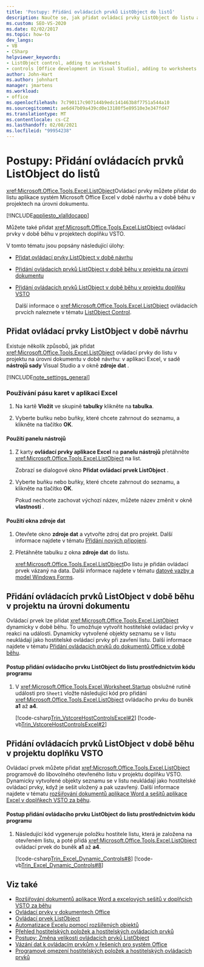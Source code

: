 ```yaml
---
title: 'Postupy: Přidání ovládacích prvků ListObject do listů'
description: Naučte se, jak přidat ovládací prvky ListObject do listu aplikace systém Microsoft Office Excel v době návrhu a v době běhu v projektech na úrovni dokumentu.
ms.custom: SEO-VS-2020
ms.date: 02/02/2017
ms.topic: how-to
dev_langs:
- VB
- CSharp
helpviewer_keywords:
- ListObject control, adding to worksheets
- controls [Office development in Visual Studio], adding to worksheets
author: John-Hart
ms.author: johnhart
manager: jmartens
ms.workload:
- office
ms.openlocfilehash: 7c790117c907144b9edc141463b8f7751a544a10
ms.sourcegitcommit: ae6d47b09a439cd0e13180f5e89510e3e347fd47
ms.translationtype: MT
ms.contentlocale: cs-CZ
ms.lasthandoff: 02/08/2021
ms.locfileid: "99954238"
---
```

# <a name="how-to-add-listobject-controls-to-worksheets"></a>Postupy: Přidání ovládacích prvků ListObject do listů
  <xref:Microsoft.Office.Tools.Excel.ListObject>Ovládací prvky můžete přidat do listu aplikace systém Microsoft Office Excel v době návrhu a v době běhu v projektech na úrovni dokumentu.

 [!INCLUDE[appliesto_xlalldocapp](../vsto/includes/appliesto-xlalldocapp-md.md)]

 Můžete také přidat <xref:Microsoft.Office.Tools.Excel.ListObject> ovládací prvky v době běhu v projektech doplňku VSTO.

 V tomto tématu jsou popsány následující úlohy:

- [Přidat ovládací prvky ListObject v době návrhu](#designtime)

- [Přidání ovládacích prvků ListObject v době běhu v projektu na úrovni dokumentu](#runtimedoclevel)

- [Přidání ovládacích prvků ListObject v době běhu v projektu doplňku VSTO](#runtimeaddin)

  Další informace o <xref:Microsoft.Office.Tools.Excel.ListObject> ovládacích prvcích naleznete v tématu [ListObject Control](../vsto/listobject-control.md).

## <a name="add-listobject-controls-at-design-time"></a><a name="designtime"></a> Přidat ovládací prvky ListObject v době návrhu
 Existuje několik způsobů, jak přidat <xref:Microsoft.Office.Tools.Excel.ListObject> ovládací prvky do listu v projektu na úrovni dokumentu v době návrhu: v aplikaci Excel, v sadě **nástrojů sady** Visual Studio a v okně **zdroje dat** .

 [!INCLUDE[note_settings_general](../sharepoint/includes/note-settings-general-md.md)]

### <a name="to-use-the-ribbon-in-excel"></a>Používání pásu karet v aplikaci Excel

1. Na kartě **Vložit** ve skupině **tabulky** klikněte na **tabulka**.

2. Vyberte buňku nebo buňky, které chcete zahrnout do seznamu, a klikněte na tlačítko **OK**.

#### <a name="to-use-the-toolbox"></a>Použití panelu nástrojů

1. Z karty **ovládací prvky aplikace Excel** na **panelu nástrojů** přetáhněte <xref:Microsoft.Office.Tools.Excel.ListObject> na list.

     Zobrazí se dialogové okno **Přidat ovládací prvek ListObject** .

2. Vyberte buňku nebo buňky, které chcete zahrnout do seznamu, a klikněte na tlačítko **OK**.

     Pokud nechcete zachovat výchozí název, můžete název změnit v okně **vlastnosti** .

#### <a name="to-use-the-data-sources-window"></a>Použití okna zdroje dat

1. Otevřete okno **zdroje dat** a vytvořte zdroj dat pro projekt. Další informace najdete v tématu [Přidání nových připojení](../data-tools/add-new-connections.md).

2. Přetáhněte tabulku z okna **zdroje dat** do listu.

     <xref:Microsoft.Office.Tools.Excel.ListObject>Do listu je přidán ovládací prvek vázaný na data. Další informace najdete v tématu [datové vazby a model Windows Forms](/dotnet/framework/winforms/data-binding-and-windows-forms).

## <a name="add-listobject-controls-at-run-time-in-a-document-level-project"></a><a name="runtimedoclevel"></a> Přidání ovládacích prvků ListObject v době běhu v projektu na úrovni dokumentu
 Ovládací prvek lze přidat <xref:Microsoft.Office.Tools.Excel.ListObject> dynamicky v době běhu. To umožňuje vytvořit hostitelské ovládací prvky v reakci na události. Dynamicky vytvořené objekty seznamu se v listu neukládají jako hostitelské ovládací prvky při zavření listu. Další informace najdete v tématu [Přidání ovládacích prvků do dokumentů Office v době běhu](../vsto/adding-controls-to-office-documents-at-run-time.md).

#### <a name="to-add-a-listobject-control-to-a-worksheet-programmatically"></a>Postup přidání ovládacího prvku ListObject do listu prostřednictvím kódu programu

1. V <xref:Microsoft.Office.Tools.Excel.Worksheet.Startup> obslužné rutině události pro `Sheet1` vložte následující kód pro přidání <xref:Microsoft.Office.Tools.Excel.ListObject> ovládacího prvku do buněk **a1** až **a4**.

     [!code-csharp[Trin_VstcoreHostControlsExcel#2](../vsto/codesnippet/CSharp/Trin_VstcoreHostControlsExcelCS/Sheet1.cs#2)]
     [!code-vb[Trin_VstcoreHostControlsExcel#2](../vsto/codesnippet/VisualBasic/Trin_VstcoreHostControlsExcelVB/Sheet1.vb#2)]

## <a name="add-listobject-controls-at-run-time-in-a-vsto-add-in-project"></a><a name="runtimeaddin"></a> Přidání ovládacích prvků ListObject v době běhu v projektu doplňku VSTO
 Ovládací prvek můžete přidat <xref:Microsoft.Office.Tools.Excel.ListObject> programově do libovolného otevřeného listu v projektu doplňku VSTO. Dynamicky vytvořené objekty seznamu se v listu neukládají jako hostitelské ovládací prvky, když je sešit uložený a pak uzavřený. Další informace najdete v tématu [rozšiřování dokumentů aplikace Word a sešitů aplikace Excel v doplňkech VSTO za běhu](../vsto/extending-word-documents-and-excel-workbooks-in-vsto-add-ins-at-run-time.md).

#### <a name="to-add-a-listobject-control-to-a-worksheet-programmatically"></a>Postup přidání ovládacího prvku ListObject do listu prostřednictvím kódu programu

1. Následující kód vygeneruje položku hostitele listu, která je založena na otevřeném listu, a poté přidá <xref:Microsoft.Office.Tools.Excel.ListObject> ovládací prvek do buněk **a1** až **a4**.

     [!code-csharp[Trin_Excel_Dynamic_Controls#8](../vsto/codesnippet/CSharp/Trin_Excel_Dynamic_Controls/ThisAddIn.cs#8)]
     [!code-vb[Trin_Excel_Dynamic_Controls#8](../vsto/codesnippet/VisualBasic/Trin_Excel_Dynamic_Controls/ThisAddIn.vb#8)]

## <a name="see-also"></a>Viz také
- [Rozšiřování dokumentů aplikace Word a excelových sešitů v doplňcích VSTO za běhu](../vsto/extending-word-documents-and-excel-workbooks-in-vsto-add-ins-at-run-time.md)
- [Ovládací prvky v dokumentech Office](../vsto/controls-on-office-documents.md)
- [Ovládací prvek ListObject](../vsto/listobject-control.md)
- [Automatizace Excelu pomocí rozšířených objektů](../vsto/automating-excel-by-using-extended-objects.md)
- [Přehled hostitelských položek a hostitelských ovládacích prvků](../vsto/host-items-and-host-controls-overview.md)
- [Postupy: Změna velikosti ovládacích prvků ListObject](../vsto/how-to-resize-listobject-controls.md)
- [Vázání dat k ovládacím prvkům v řešeních pro systém Office](../vsto/binding-data-to-controls-in-office-solutions.md)
- [Programové omezení hostitelských položek a hostitelských ovládacích prvků](../vsto/programmatic-limitations-of-host-items-and-host-controls.md)
